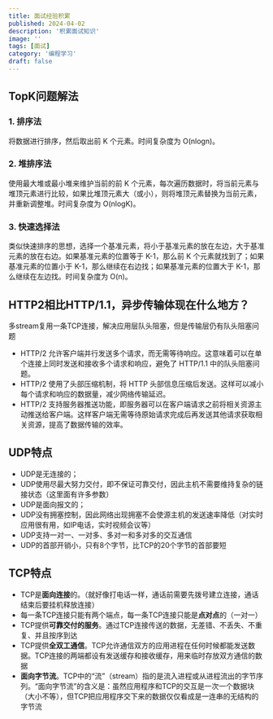 ```yaml
---
title: 面试经验积累
published: 2024-04-02
description: '积累面试知识'
image: ''
tags: [面试]
category: '编程学习'
draft: false 
---
```


## TopK问题解法

### 1. 排序法

将数据进行排序，然后取出前 K 个元素。时间复杂度为 O(nlogn)。

### 2. 堆排序法

使用最大堆或最小堆来维护当前的前 K 个元素，每次遍历数据时，将当前元素与堆顶元素进行比较，如果比堆顶元素大（或小），则将堆顶元素替换为当前元素，并重新调整堆。时间复杂度为 O(nlogK)。

### 3. 快速选择法

类似快速排序的思想，选择一个基准元素，将小于基准元素的放在左边，大于基准元素的放在右边。如果基准元素的位置等于 K-1，那么前 K 个元素就找到了；如果基准元素的位置小于 K-1，那么继续在右边找；如果基准元素的位置大于 K-1，那么继续在左边找。时间复杂度为 O(n)。

## HTTP2相比HTTP/1.1，异步传输体现在什么地方？

多stream复用一条TCP连接，解决应用层队头阻塞，但是传输层仍有队头阻塞问题

- HTTP/2 允许客户端并行发送多个请求，而无需等待响应。这意味着可以在单个连接上同时发送和接收多个请求和响应，避免了 HTTP/1.1 中的队头阻塞问题。
- HTTP/2 使用了头部压缩机制，将 HTTP 头部信息压缩后发送。这样可以减小每个请求和响应的数据量，减少网络传输延迟。
- HTTP/2 支持服务器推送功能，即服务器可以在客户端请求之前将相关资源主动推送给客户端。这样客户端无需等待原始请求完成后再发送其他请求获取相关资源，提高了数据传输的效率。

## UDP特点

- UDP是无连接的；
- UDP使用尽最大努力交付，即不保证可靠交付，因此主机不需要维持复杂的链接状态（这里面有许多参数）
- UDP是面向报文的；
- UDP没有拥塞控制，因此网络出现拥塞不会使源主机的发送速率降低（对实时应用很有用，如IP电话，实时视频会议等）
- UDP支持一对一、一对多、多对一和多对多的交互通信
- UDP的首部开销小，只有8个字节，比TCP的20个字节的首部要短

## TCP特点

- TCP是**面向连接**的。（就好像打电话一样，通话前需要先拨号建立连接，通话结束后要挂机释放连接）
- 每一条TCP连接只能有两个端点，每一条TCP连接只能是**点对点**的（一对一）
- TCP提供**可靠交付的服务**。通过TCP连接传送的数据，无差错、不丢失、不重复、并且按序到达
- TCP提供**全双工通信**。TCP允许通信双方的应用进程在任何时候都能发送数据。TCP连接的两端都设有发送缓存和接收缓存，用来临时存放双方通信的数据
- **面向字节流**。TCP中的“流”（stream）指的是流入进程或从进程流出的字节序列。“面向字节流”的含义是：虽然应用程序和TCP的交互是一次一个数据块（大小不等），但TCP把应用程序交下来的数据仅仅看成是一连串的无结构的字节流
